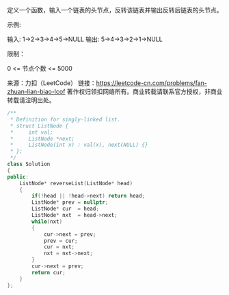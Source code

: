 定义一个函数，输入一个链表的头节点，反转该链表并输出反转后链表的头节点。

 

示例:

输入: 1->2->3->4->5->NULL
输出: 5->4->3->2->1->NULL


限制：

0 <= 节点个数 <= 5000

 

来源：力扣（LeetCode）
链接：https://leetcode-cn.com/problems/fan-zhuan-lian-biao-lcof
著作权归领扣网络所有。商业转载请联系官方授权，非商业转载请注明出处。



```cpp
/**
 * Definition for singly-linked list.
 * struct ListNode {
 *     int val;
 *     ListNode *next;
 *     ListNode(int x) : val(x), next(NULL) {}
 * };
 */
class Solution 
{
public:
    ListNode* reverseList(ListNode* head) 
    {
        if(!head || !head->next) return head;
        ListNode* prev = nullptr;
        ListNode* cur  = head;
        ListNode* nxt  = head->next;     
        while(nxt)
        {
            cur->next = prev;
            prev = cur;
            cur = nxt;
            nxt = nxt->next;
        }
        cur->next = prev;
        return cur;
    }
};
```

